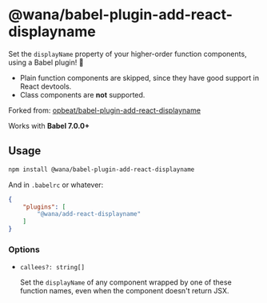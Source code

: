 # @wana/babel-plugin-add-react-displayname

Set the `displayName` property of your higher-order function components, using a Babel plugin! 🥳

- Plain function components are skipped, since they have good support in React devtools.
- Class components are **not** supported.

Forked from: [opbeat/babel-plugin-add-react-displayname](https://github.com/opbeat/babel-plugin-add-react-displayname)

Works with **Babel 7.0.0+**

## Usage

```sh
npm install @wana/babel-plugin-add-react-displayname
```

And in `.babelrc` or whatever:

```json
{
    "plugins": [
        "@wana/add-react-displayname"
    ]
}
```

### Options

- `callees?: string[]`

  Set the `displayName` of any component wrapped by one of these function names,
  even when the component doesn't return JSX.
